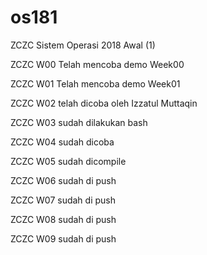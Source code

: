 # os181
ZCZC Sistem Operasi 2018 Awal (1)

ZCZC W00 Telah mencoba demo Week00

ZCZC W01 Telah mencoba demo Week01

ZCZC W02 telah dicoba oleh Izzatul Muttaqin

ZCZC W03 sudah dilakukan bash

ZCZC W04 sudah dicoba

ZCZC W05 sudah dicompile

ZCZC W06 sudah di push

ZCZC W07 sudah di push

ZCZC W08 sudah di push

ZCZC W09 sudah di push

